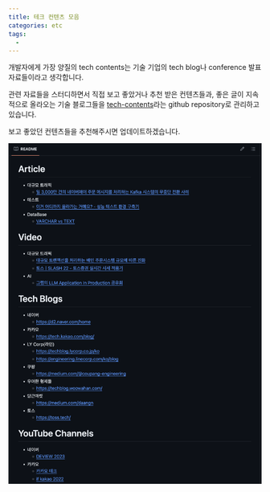 ```yaml
---
title: 테크 컨텐츠 모음
categories: etc
tags:
  - 
---
```


개발자에게 가장 양질의 tech contents는 기술 기업의 tech blog나 conference 발표 자료들이라고 생각합니다.

관련 자료들을 스터디하면서 직접 보고 좋았거나 추천 받은  컨텐츠들과, 좋은 글이 지속적으로 올라오는 기술 블로그들을 [tech-contents]((https://github.com/chuck-park/tech-contents))라는 github repository로 관리하고 있습니다.

보고 좋았던 컨텐츠들을 추천해주시면 업데이트하겠습니다.

![sample_image](/assets/images/2024-04-24-tech-contents/sample-image.png)
